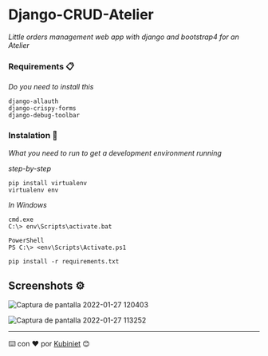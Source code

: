 # Django-CRUD-Atelier

_Little orders management web app with django and bootstrap4 for an Atelier_




### Requirements 📋

_Do you need to install this_

```
django-allauth
django-crispy-forms
django-debug-toolbar
```

### Instalation 🔧

_What you need to run to get a development environment running_

_step-by-step_

```
pip install virtualenv
virtualenv env
```

_In Windows_

```
cmd.exe
C:\> env\Scripts\activate.bat

PowerShell
PS C:\> <env\Scripts\Activate.ps1

pip install -r requirements.txt

```





## Screenshots ⚙️

![Captura de pantalla 2022-01-27 120403](https://user-images.githubusercontent.com/96630622/151355468-acde8540-32b0-4fec-a74c-1b261fe2f9ee.png)


![Captura de pantalla 2022-01-27 113252](https://user-images.githubusercontent.com/96630622/151353675-9e66d89e-1faf-4e48-aea0-874c73ffbba4.png)








---
⌨️ con ❤️ por [Kubiniet](https://github.com/Kubiniet) 😊
